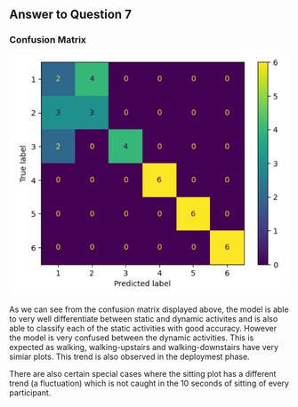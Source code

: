 ## Answer to Question 7  

### Confusion Matrix
![Confusion matrix](image.png)

As we can see from the confusion matrix displayed above, the model is able to very well differentiate between static and dynamic activites and is also able to classify each of the static activities with good accuracy. However the model is very confused between the dynamic activities. This is expected as walking, walking-upstairs and walking-downstairs have very simiar plots. This trend is also observed in the deploymest phase.  

There are also certain special cases where the sitting plot has a different trend (a fluctuation) which is not caught in the 10 seconds of sitting of every participant.   
